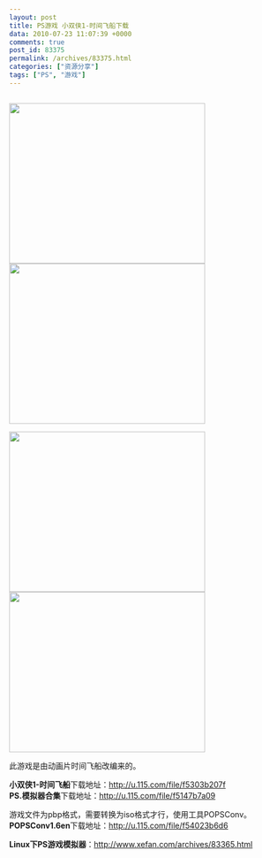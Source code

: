 ```yaml
---
layout: post
title: PS游戏 小双侠1-时间飞船下载
data: 2010-07-23 11:07:39 +0000
comments: true
post_id: 83375
permalink: /archives/83375.html
categories: ["资源分享"]
tags: ["PS", "游戏"]
---
```


<p style="text-align: center"><img title="小双侠" src="http://image163.poco.cn/mypoco/myphoto/20100623/15/55451291201006231557253252637657526_004.jpg" alt="" /></p>

<img title="小双侠" src="http://image163.poco.cn/mypoco/myphoto/20100623/15/55451291201006231557253252637657526_003.jpg" alt="" width="355" height="290" /><img title="小双侠" src="http://image163.poco.cn/mypoco/myphoto/20100623/15/55451291201006231557253252637657526_002.jpg" alt="" width="355" height="290" />

<img title="小双侠" src="http://image163.poco.cn/mypoco/myphoto/20100623/15/55451291201006231557253252637657526_001.jpg" alt="" width="355" height="290" /><img title="小双侠" src="http://image163.poco.cn/mypoco/myphoto/20100623/15/55451291201006231557253252637657526_000.jpg" alt="" width="355" height="290" />

此游戏是由动画片时间飞船改编来的。

<strong>小双侠1-时间飞船</strong>下载地址：http://u.115.com/file/f5303b207f  
<strong>PS.模拟器合集</strong>下载地址：http://u.115.com/file/f5147b7a09  

游戏文件为pbp格式，需要转换为iso格式才行，使用工具POPSConv。  
<strong>POPSConv1.6en</strong>下载地址：http://u.115.com/file/f54023b6d6  

<strong>Linux下PS游戏模拟器</strong>：http://www.xefan.com/archives/83365.html
